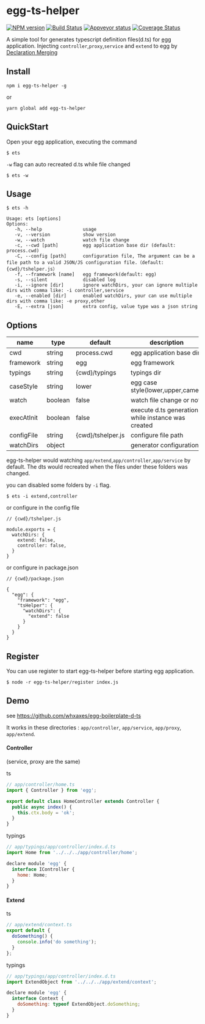 # egg-ts-helper

[![NPM version][npm-image]][npm-url]
[![Build Status][travis-image]][travis-url]
[![Appveyor status][appveyor-image]][appveyor-url]
[![Coverage Status][coveralls-image]][coveralls-url]

[npm-image]: https://img.shields.io/npm/v/egg-ts-helper.svg?style=flat-square
[npm-url]: https://npmjs.org/package/egg-ts-helper
[travis-url]: https://travis-ci.org/whxaxes/egg-ts-helper
[travis-image]: http://img.shields.io/travis/whxaxes/egg-ts-helper.svg
[appveyor-url]: https://ci.appveyor.com/project/whxaxes/egg-ts-helper/branch/master
[appveyor-image]: https://ci.appveyor.com/api/projects/status/github/whxaxes/egg-ts-helper?branch=master&svg=true
[coveralls-url]: https://coveralls.io/r/whxaxes/egg-ts-helper
[coveralls-image]: https://img.shields.io/coveralls/whxaxes/egg-ts-helper.svg

A simple tool for generates typescript definition files(d.ts) for [egg](https://eggjs.org) application. Injecting `controller`,`proxy`,`service` and `extend` to egg by [Declaration Merging](https://www.typescriptlang.org/docs/handbook/declaration-merging.html)


## Install

```
npm i egg-ts-helper -g
```

or

```
yarn global add egg-ts-helper
```

## QuickStart

Open your egg application, executing the command

```
$ ets
```

`-w` flag can auto recreated d.ts while file changed

```
$ ets -w
```

## Usage

```
$ ets -h

Usage: ets [options]
Options:
   -h, --help               usage
   -v, --version            show version
   -w, --watch              watch file change
   -c, --cwd [path]         egg application base dir (default: process.cwd)
   -C, --config [path]      configuration file, The argument can be a file path to a valid JSON/JS configuration file.（default: {cwd}/tshelper.js）
   -f, --framework [name]   egg framework(default: egg)
   -s, --silent             disabled log
   -i, --ignore [dir]       ignore watchDirs, your can ignore multiple dirs with comma like: -i controller,service
   -e, --enabled [dir]      enabled watchDirs, your can use multiple dirs with comma like: -e proxy,other
   -E, --extra [json]       extra config, value type was a json string
```

## Options

| name | type | default | description |
| --- | --- | --- | --- |
| cwd | string | process.cwd | egg application base dir |
| framework | string | egg | egg framework |
| typings | string | {cwd}/typings | typings dir |
| caseStyle | string | lower | egg case style(lower,upper,camel) |
| watch | boolean | false | watch file change or not |
| execAtInit | boolean | false | execute d.ts generation while instance was created |
| configFile | string | {cwd}/tshelper.js | configure file path |
| watchDirs | object | | generator configuration |

egg-ts-helper would watching `app/extend`,`app/controller`,`app/service` by default. The dts would recreated when the files under these folders was changed.

you can disabled some folders by `-i` flag.

```
$ ets -i extend,controller
```

or configure in the config file

```
// {cwd}/tshelper.js

module.exports = {
  watchDirs: {
    extend: false,
    controller: false,
  }
}
```

or configure in package.json

```
// {cwd}/package.json

{
  "egg": {
    "framework": "egg",
    "tsHelper": {
      "watchDirs": {
        "extend": false
      }
    }
  }
}
```

## Register

You can use register to start egg-ts-helper before starting egg application.

```
$ node -r egg-ts-helper/register index.js
```

## Demo

see https://github.com/whxaxes/egg-boilerplate-d-ts

It works in these directories : `app/controller`, `app/service`, `app/proxy`, `app/extend`.

#### Controller

(service, proxy are the same)

ts

```js
// app/controller/home.ts
import { Controller } from 'egg';

export default class HomeController extends Controller {
  public async index() {
    this.ctx.body = 'ok';
  }
}
```

typings

```js
// app/typings/app/controller/index.d.ts
import Home from '../../../app/controller/home';

declare module 'egg' {
  interface IController {
    home: Home;
  }
}
```

#### Extend

ts

```js
// app/extend/context.ts
export default {
  doSomething() {
    console.info('do something');
  }
};
```

typings

```js
// app/typings/app/controller/index.d.ts
import ExtendObject from '../../../app/extend/context';

declare module 'egg' {
  interface Context {
    doSomething: typeof ExtendObject.doSomething;
  }
}
```


